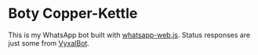 # Boty Copper-Kettle

This is my WhatsApp bot built with [whatsapp-web.js](https://github.com/pedroslopez/whatsapp-web.js). Status responses are just some from [VyxalBot](https://github.com/Vyxal/VyxalBot2).